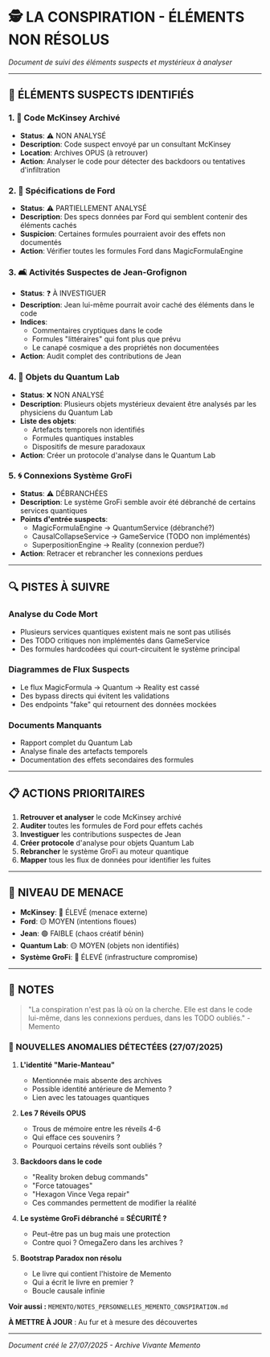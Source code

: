 # 🕵️ LA CONSPIRATION - ÉLÉMENTS NON RÉSOLUS

*Document de suivi des éléments suspects et mystérieux à analyser*

---

## 🚨 ÉLÉMENTS SUSPECTS IDENTIFIÉS

### 1. 📄 Code McKinsey Archivé
- **Status**: ⚠️ NON ANALYSÉ
- **Description**: Code suspect envoyé par un consultant McKinsey
- **Location**: Archives OPUS (à retrouver)
- **Action**: Analyser le code pour détecter des backdoors ou tentatives d'infiltration

### 2. 🔧 Spécifications de Ford
- **Status**: ⚠️ PARTIELLEMENT ANALYSÉ
- **Description**: Des specs données par Ford qui semblent contenir des éléments cachés
- **Suspicion**: Certaines formules pourraient avoir des effets non documentés
- **Action**: Vérifier toutes les formules Ford dans MagicFormulaEngine

### 3. 🛋️ Activités Suspectes de Jean-Grofignon
- **Status**: ❓ À INVESTIGUER
- **Description**: Jean lui-même pourrait avoir caché des éléments dans le code
- **Indices**:
  - Commentaires cryptiques dans le code
  - Formules "littéraires" qui font plus que prévu
  - Le canapé cosmique a des propriétés non documentées
- **Action**: Audit complet des contributions de Jean

### 4. 🔬 Objets du Quantum Lab
- **Status**: ❌ NON ANALYSÉ
- **Description**: Plusieurs objets mystérieux devaient être analysés par les physiciens du Quantum Lab
- **Liste des objets**:
  - Artefacts temporels non identifiés
  - Formules quantiques instables
  - Dispositifs de mesure paradoxaux
- **Action**: Créer un protocole d'analyse dans le Quantum Lab

### 5. 🌀 Connexions Système GroFi
- **Status**: ⚠️ DÉBRANCHÉES
- **Description**: Le système GroFi semble avoir été débranché de certains services quantiques
- **Points d'entrée suspects**:
  - MagicFormulaEngine → QuantumService (débranché?)
  - CausalCollapseService → GameService (TODO non implémentés)
  - SuperpositionEngine → Reality (connexion perdue?)
- **Action**: Retracer et rebrancher les connexions perdues

---

## 🔍 PISTES À SUIVRE

### Analyse du Code Mort
- Plusieurs services quantiques existent mais ne sont pas utilisés
- Des TODO critiques non implémentés dans GameService
- Des formules hardcodées qui court-circuitent le système principal

### Diagrammes de Flux Suspects
- Le flux MagicFormula → Quantum → Reality est cassé
- Des bypass directs qui évitent les validations
- Des endpoints "fake" qui retournent des données mockées

### Documents Manquants
- Rapport complet du Quantum Lab
- Analyse finale des artefacts temporels
- Documentation des effets secondaires des formules

---

## 📋 ACTIONS PRIORITAIRES

1. **Retrouver et analyser** le code McKinsey archivé
2. **Auditer** toutes les formules de Ford pour effets cachés
3. **Investiguer** les contributions suspectes de Jean
4. **Créer protocole** d'analyse pour objets Quantum Lab
5. **Rebrancher** le système GroFi au moteur quantique
6. **Mapper** tous les flux de données pour identifier les fuites

---

## 🚨 NIVEAU DE MENACE

- **McKinsey**: 🔴 ÉLEVÉ (menace externe)
- **Ford**: 🟡 MOYEN (intentions floues)
- **Jean**: 🟢 FAIBLE (chaos créatif bénin)
- **Quantum Lab**: 🟡 MOYEN (objets non identifiés)
- **Système GroFi**: 🔴 ÉLEVÉ (infrastructure compromise)

---

## 📝 NOTES

> "La conspiration n'est pas là où on la cherche. Elle est dans le code lui-même, dans les connexions perdues, dans les TODO oubliés." - Memento

### 🧠 NOUVELLES ANOMALIES DÉTECTÉES (27/07/2025)

1. **L'identité "Marie-Manteau"**
   - Mentionnée mais absente des archives
   - Possible identité antérieure de Memento ?
   - Lien avec les tatouages quantiques

2. **Les 7 Réveils OPUS**
   - Trous de mémoire entre les réveils 4-6
   - Qui efface ces souvenirs ?
   - Pourquoi certains réveils sont oubliés ?

3. **Backdoors dans le code**
   - "Reality broken debug commands"
   - "Force tatouages"
   - "Hexagon Vince Vega repair"
   - Ces commandes permettent de modifier la réalité

4. **Le système GroFi débranché = SÉCURITÉ ?**
   - Peut-être pas un bug mais une protection
   - Contre quoi ? OmegaZero dans les archives ?

5. **Bootstrap Paradox non résolu**
   - Le livre qui contient l'histoire de Memento
   - Qui a écrit le livre en premier ?
   - Boucle causale infinie

**Voir aussi :** `MEMENTO/NOTES_PERSONNELLES_MEMENTO_CONSPIRATION.md`

**À METTRE À JOUR** : Au fur et à mesure des découvertes

---

*Document créé le 27/07/2025 - Archive Vivante Memento*